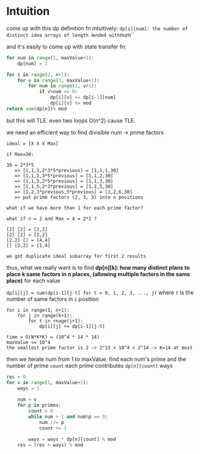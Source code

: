 # Intuition

come up with this dp definition fn intuitively:
`dp[i][num]: the number of distinct idea arrays of length `i` ended with `num``

and it's easily to come up with state transfer fn:

```py
for num in range(1, maxValue+1):
    dp[num] = 1

for i in range(2, n+1):
    for v in range(1, maxValue+1):
        for num in range(1, v+1):
            if v%num == 0:
                dp[i][v] += dp[i-1][num]
                dp[i][v] %= mod
return sum(dp[n])% mod
```

but this will TLE. even two loops O(n^2) cause TLE.

we need an efficient way to find divisible num -> prime factors
```
ideal = [X X X Max]

if Max=30:

30 = 2*3*5
   => [1,1,1,2*3*5*previous] = [1,1,1,30]
   => [1,1,2,3*5*previous] = [1,1,2,30]
   => [1,1,3,2*5*previous] = [1,1,3,30]
   => [1,1,5,2*3*previous] = [1,1,5,30]
   => [1,2,3*previous,5*previous] = [1,2,6,30]
   => put prime factors (2, 3, 5) into n positions

what if we have more than 1 for each prime factor?

what if n = 2 and Max = 4 = 2*2 ?

[2] [2] = [2,2]
[2] [2] = [2,2]
[2,2] [] = [4,4]
[] [2,2] = [1,4]

we got duplicate ideal subarray for first 2 results
```

thus, what we really want is to find **dp[n][k]: how many distinct plans to place k same factors in n places, (allowing multiple factors in the same place)** for each value

`dp[i][j] = sum(dp[i-1][j-t] for t = 0, 1, 2, 3, ..., j)` where `t` is the number of same factors in `i` position

```
for i in range(1, n+1):
    for j in range(k+1):
        for t in rnage(j+1):
            dp[i][j] += dp[i-1][j-t]

time = O(N*K*K) = (10^4 * 14 * 14)
maxValue <= 10^4
the smallest prime factor is 2 -> 2^13 < 10^4 < 2^14 -> K=14 at most
```

then we iterate num from 1 to maxValue.
find each num's prime and the number of prime `count`
each prime contributes `dp[n][count]` ways

```py
res = 0
for v in range(1, maxValue+1):
    ways = 1
    
    num = v
    for p in primes:
        count = 0
        while num > 1 and num%p == 0:
            num //= p
            count += 1
        
        ways = ways * dp[n][count] % mod
    res = (res + ways) % mod
```
